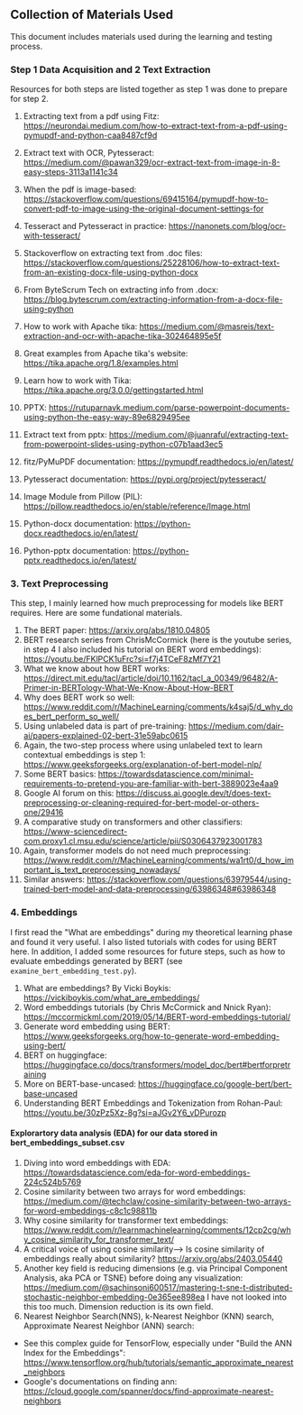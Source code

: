 ## Collection of Materials Used
This document includes materials used during the learning and testing process.

### Step 1 Data Acquisition and 2 Text Extraction
Resources for both steps are listed together as step 1 was done to prepare for step 2.

1. Extracting text from a pdf using Fitz: https://neurondai.medium.com/how-to-extract-text-from-a-pdf-using-pymupdf-and-python-caa8487cf9d
2. Extract text with OCR, Pytesseract: https://medium.com/@pawan329/ocr-extract-text-from-image-in-8-easy-steps-3113a1141c34
3. When the pdf is image-based: https://stackoverflow.com/questions/69415164/pymupdf-how-to-convert-pdf-to-image-using-the-original-document-settings-for 
4. Tesseract and Pytesseract in practice: https://nanonets.com/blog/ocr-with-tesseract/
5. Stackoverflow on extracting text from .doc files: https://stackoverflow.com/questions/25228106/how-to-extract-text-from-an-existing-docx-file-using-python-docx
6. From ByteScrum Tech on extracting info from .docx: https://blog.bytescrum.com/extracting-information-from-a-docx-file-using-python
7. How to work with Apache tika: https://medium.com/@masreis/text-extraction-and-ocr-with-apache-tika-302464895e5f
8. Great examples from Apache tika's website: https://tika.apache.org/1.8/examples.html
9. Learn how to work with Tika: https://tika.apache.org/3.0.0/gettingstarted.html
10. PPTX: https://rutuparnavk.medium.com/parse-powerpoint-documents-using-python-the-easy-way-89e6829495ee
11. Extract text from pptx: https://medium.com/@juanraful/extracting-text-from-powerpoint-slides-using-python-c07b1aad3ec5

12. fitz/PyMuPDF documentation: https://pymupdf.readthedocs.io/en/latest/
13. Pytesseract documentation: https://pypi.org/project/pytesseract/
14. Image Module from Pillow (PIL): https://pillow.readthedocs.io/en/stable/reference/Image.html
15. Python-docx documentation: https://python-docx.readthedocs.io/en/latest/
16. Python-pptx documentation: https://python-pptx.readthedocs.io/en/latest/

### 3. Text Preprocessing
This step, I mainly learned how much preprocessing for models like BERT requires. Here are some fundational materials.
1. The BERT paper: https://arxiv.org/abs/1810.04805
2. BERT research series from ChrisMcCormick (here is the youtube series, in step 4 I also included his tutorial on BERT word embeddings): https://youtu.be/FKlPCK1uFrc?si=f7j4TCeF8zMf7Y21
3. What we know about how BERT works: https://direct.mit.edu/tacl/article/doi/10.1162/tacl_a_00349/96482/A-Primer-in-BERTology-What-We-Know-About-How-BERT
4. Why does BERT work so well: https://www.reddit.com/r/MachineLearning/comments/k4saj5/d_why_does_bert_perform_so_well/
5. Using unlabeled data is part of pre-training: https://medium.com/dair-ai/papers-explained-02-bert-31e59abc0615
6. Again, the two-step process where using unlabeled text to learn contextual embeddings is step 1: https://www.geeksforgeeks.org/explanation-of-bert-model-nlp/
7. Some BERT basics: https://towardsdatascience.com/minimal-requirements-to-pretend-you-are-familiar-with-bert-3889023e4aa9
8. Google AI forum on this: https://discuss.ai.google.dev/t/does-text-preprocessing-or-cleaning-required-for-bert-model-or-others-one/29416
9. A comparative study on transformers and other classifiers: https://www-sciencedirect-com.proxy1.cl.msu.edu/science/article/pii/S0306437923001783
10. Again, transformer models do not need much preprocessing: https://www.reddit.com/r/MachineLearning/comments/wa1rt0/d_how_important_is_text_preprocessing_nowadays/
11. Similar answers: https://stackoverflow.com/questions/63979544/using-trained-bert-model-and-data-preprocessing/63986348#63986348

### 4. Embeddings
I first read the "What are embeddings" during my theoretical learning phase and found it very useful. I also listed tutorials with codes for using BERT here. In addition, I added some resources for future steps, such as how to evaluate embeddings generated by BERT (see `examine_bert_embedding_test.py`).
1. What are embeddings? By Vicki Boykis: https://vickiboykis.com/what_are_embeddings/
2. Word embeddings tutorials (by Chris McCormick and Nnick Ryan): https://mccormickml.com/2019/05/14/BERT-word-embeddings-tutorial/
3. Generate word embedding using BERT: https://www.geeksforgeeks.org/how-to-generate-word-embedding-using-bert/
4. BERT on huggingface: https://huggingface.co/docs/transformers/model_doc/bert#bertforpretraining 
5. More on BERT-base-uncased: https://huggingface.co/google-bert/bert-base-uncased
6. Understanding BERT Embeddings and Tokenization from Rohan-Paul: https://youtu.be/30zPz5Xz-8g?si=aJGv2Y6_vDPurozp

#### Explorartory data analysis (EDA) for our data stored in bert_embeddings_subset.csv
1. Diving into word embeddings with EDA: https://towardsdatascience.com/eda-for-word-embeddings-224c524b5769
2. Cosine similarity between two arrays for word embeddings: https://medium.com/@techclaw/cosine-similarity-between-two-arrays-for-word-embeddings-c8c1c98811b
3. Why cosine similarity for transformer text embeddings: https://www.reddit.com/r/learnmachinelearning/comments/12cp2cg/why_cosine_similarity_for_transformer_text/
4. A critical voice of using cosine similarity--> Is cosine similarity of embeddings really about similarity? https://arxiv.org/abs/2403.05440
5. Another key field is reducing dimensions (e.g. via Principal Component Analysis, aka PCA or TSNE) before doing any visualization: https://medium.com/@sachinsoni600517/mastering-t-sne-t-distributed-stochastic-neighbor-embedding-0e365ee898ea 
I have not looked into this too much. Dimension reduction is its own field.
6. Nearest Neighbor Search(NNS),  k-Nearest Neighbor (KNN) search, Approximate Nearest Neighbor (ANN) search:
- See this complex guide for TensorFlow, especially under "Build the ANN Index for the Embeddings": https://www.tensorflow.org/hub/tutorials/semantic_approximate_nearest_neighbors
- Google's documentations on finding ann: https://cloud.google.com/spanner/docs/find-approximate-nearest-neighbors
